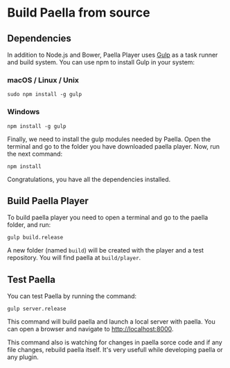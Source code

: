 ---
---

# Build Paella from source

## Dependencies

In addition to Node.js and Bower, Paella Player uses [Gulp](http://gulp.com/) as a task runner and build system. You can use npm to install Gulp in your system:

### macOS / Linux / Unix

```shell
sudo npm install -g gulp
```

### Windows

```shell
npm install -g gulp
```

Finally, we need to install the gulp modules needed by Paella. Open the terminal and go to the folder you have downloaded paella player.
Now, run the next command:

```	shell
npm install
```

Congratulations, you have all the dependencies installed.	

## Build Paella Player

To build paella player you need to open a terminal and go to the paella folder, and run:

```shell
gulp build.release
```

A new folder (named `build`) will be created with the player and a test repository. You will find paella at `build/player`.


## Test Paella

You can test Paella by running the command:

```shell
gulp server.release
```

This command will build paella and launch a local server with paella. You can open a browser and navigate to [http://localhost:8000](http://localhost:8000).

This command also is watching for changes in paella sorce code and if any file changes, rebuild paella itself. It's very usefull while developing paella or any plugin.
